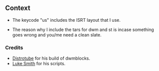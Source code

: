 ## Context
- The keycode "us" includes the ISRT layout that I use.

- The reason why I include the tars for dwm and st is incase something goes wrong and you/me need a clean slate.

### Credits

- [Distrotube](https://www.youtube.com/c/DistroTube/) for his build of dwmblocks.
- [Luke Smith](https://lukesmith.xyz/) for his scripts.
